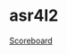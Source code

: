 # asr4l2

[Scoreboard](https://docs.google.com/spreadsheets/d/1-A5KOk3XM_7JYKjZGsGlyaVUd2kTBPqZM0bmlaSXqE0/edit?usp=sharing)
